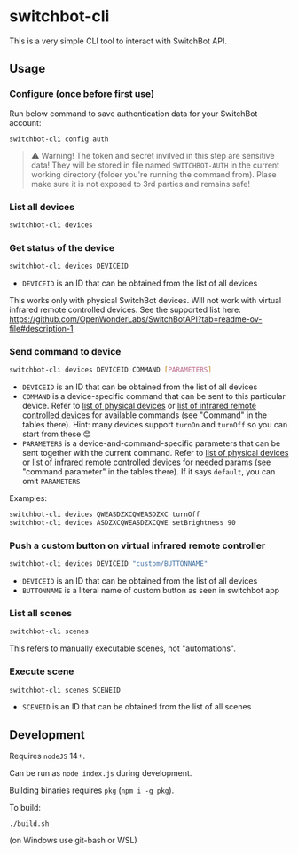 # switchbot-cli

This is a very simple CLI tool to interact with SwitchBot API.

## Usage
### Configure (once before first use)
Run below command to save authentication data for your SwitchBot account:
```
switchbot-cli config auth
```
> ⚠ Warning! The token and secret invilved in this step are sensitive data! They will be stored in file named `SWITCHBOT-AUTH` in the current working directory (folder you're running the command from). Plase make sure it is not exposed to 3rd parties and remains safe!

### List all devices
```bash
switchbot-cli devices
```

### Get status of the device
```bash
switchbot-cli devices DEVICEID
```
- `DEVICEID` is an ID that can be obtained from the list of all devices

This works only with physical SwitchBot devices. Will not work with virtual infrared remote controlled devices. See the supported list here: https://github.com/OpenWonderLabs/SwitchBotAPI?tab=readme-ov-file#description-1

### Send command to device
```bash
switchbot-cli devices DEVICEID COMMAND [PARAMETERS]
```
- `DEVICEID` is an ID that can be obtained from the list of all devices
- `COMMAND`  is a device-specific command that can be sent to this particular device. Refer to [list of physical devices](https://github.com/OpenWonderLabs/SwitchBotAPI?tab=readme-ov-file#command-set-for-physical-devices) or [list of infrared remote controlled devices](https://github.com/OpenWonderLabs/SwitchBotAPI?tab=readme-ov-file#command-set-for-virtual-infrared-remote-devices) for available commands (see "Command" in the tables there). Hint: many devices support `turnOn` and `turnOff` so you can start from these 😊
- `PARAMETERS`  is a device-and-command-specific parameters that can be sent together with the current command. Refer to [list of physical devices](https://github.com/OpenWonderLabs/SwitchBotAPI?tab=readme-ov-file#command-set-for-physical-devices) or [list of infrared remote controlled devices](https://github.com/OpenWonderLabs/SwitchBotAPI?tab=readme-ov-file#command-set-for-virtual-infrared-remote-devices) for needed params (see "command parameter" in the tables there). If it says `default`, you can omit `PARAMETERS`

Examples:

```bash
switchbot-cli devices QWEASDZXCQWEASDZXC turnOff
switchbot-cli devices ASDZXCQWEASDZXCQWE setBrightness 90
```

### Push a custom button on virtual infrared remote controller
```bash
switchbot-cli devices DEVICEID "custom/BUTTONNAME"
```
- `DEVICEID` is an ID that can be obtained from the list of all devices
- `BUTTONNAME` is a literal name of custom button as seen in switchbot app

### List all scenes
```bash
switchbot-cli scenes
```
This refers to manually executable scenes, not "automations".

### Execute scene
```bash
switchbot-cli scenes SCENEID
```
- `SCENEID` is an ID that can be obtained from the list of all scenes

## Development
Requires `nodeJS` 14+.

Can be run as `node index.js` during development.

Building binaries requires `pkg` (`npm i -g pkg`).

To build:
```
./build.sh
```
(on Windows use git-bash or WSL)